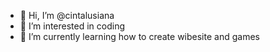 - 👋 Hi, I’m @cintalusiana
- 👀 I’m interested in coding
- 🌱 I’m currently learning how to create wibesite and games

<!---
CintaLusiana/CintaLusiana is a ✨ special ✨ repository because its `README.md` (this file) appears on your GitHub profile.
You can click the Preview link to take a look at your changes.
--->
